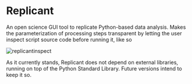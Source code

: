# Replicant

An open science GUI tool to replicate Python-based data analysis. Makes the parameterization of processing steps transparent by letting the user inspect script source code before running it, like so

![replicantinspect](https://user-images.githubusercontent.com/86976278/147948174-61bdc46e-b612-483b-a707-25ef45c06da9.png)

As it currently stands, Replicant does not depend on external libraries, running on top of the Python Standard Library. Future versions intend to keep it so.
